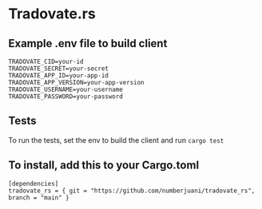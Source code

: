 # Tradovate.rs
## Example .env file to build client
```
TRADOVATE_CID=your-id
TRADOVATE_SECRET=your-secret
TRADOVATE_APP_ID=your-app-id
TRADOVATE_APP_VERSION=your-app-version
TRADOVATE_USERNAME=your-username
TRADOVATE_PASSWORD=your-password
```
## Tests
To run the tests, set the env to build the client and run `cargo test`

## To install, add this to your Cargo.toml
```
[dependencies]
tradovate_rs = { git = "https://github.com/numberjuani/tradovate_rs", branch = "main" }